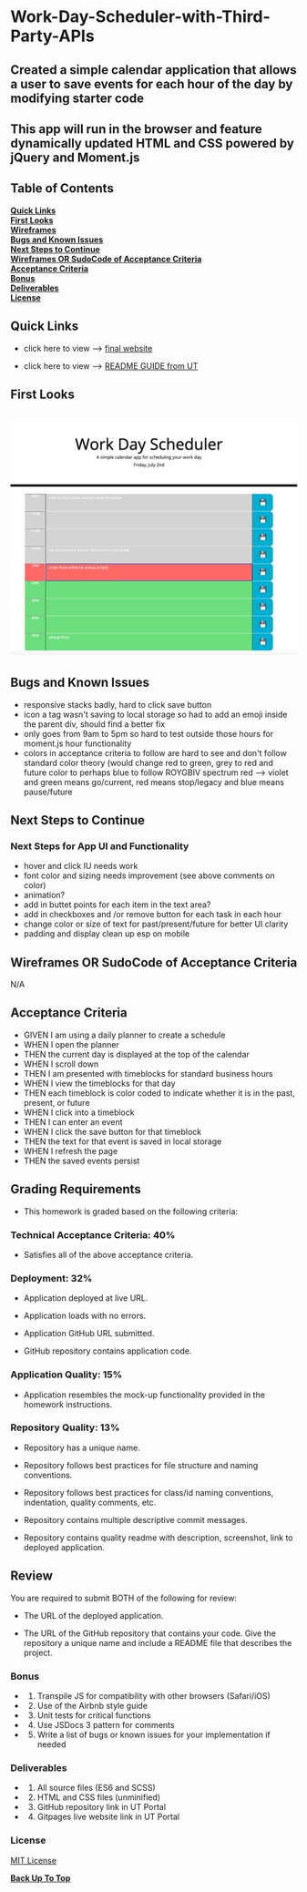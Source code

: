 # Work-Day-Scheduler-with-Third-Party-APIs
## Created a simple calendar application that allows a user to save events for each hour of the day by modifying starter code
## This app will run in the browser and feature dynamically updated HTML and CSS powered by jQuery and Moment.js

## Table of Contents

**[Quick Links](#Quick-Links)**<br>
**[First Looks](#First-Looks)**<br>
**[Wireframes](#Wireframes)**<br>
**[Bugs and Known Issues](#Bugs-and-Known-Issues)**<br>
**[Next Steps to Continue](#Next-Steps-to-Continue)**<br>
**[Wireframes OR SudoCode of Acceptance Criteria](Wireframes-OR-SudoCode-of-Acceptance-Criteria)**<br>
**[Acceptance Criteria](#Acceptance-Criteria)**<br>
**[Bonus](#Bonus)**<br>
**[Deliverables](#Deliverables)**<br>
**[License](#License)**<br>

## Quick Links

- click here to view --> [final website](https://jessamyn27.github.io/Work-Day-Scheduler-with-Third-Party-APIs/)

- click here to view --> [README GUIDE from UT](https://github.com/the-Coding-Boot-Camp-at-UT/UTA-VIRT-FSF-FT-06-2021-U-LOL/blob/master/01-HTML-Git-CSS/02-Homework/Homework-Guide/README.md)

## First Looks

# ![](screenshot-1.png)

## Bugs and Known Issues

- responsive stacks badly, hard to click save button
- icon a tag wasn't saving to local storage so had to add an emoji inside the parent div, should find a better fix 
- only goes from 9am to 5pm so hard to test outside those hours for moment.js hour functionality 
- colors in acceptance criteria to follow are hard to see and don't follow standard color theory (would change red to green, grey to red and future color to perhaps blue to follow ROYGBIV spectrum red --> violet and green means go/current, red means stop/legacy and blue means pause/future

## Next Steps to Continue

### Next Steps for App UI and Functionality

- hover and click IU needs work
- font color and sizing needs improvement (see above comments on color)
- animation?
- add in buttet points for each item in the text area?
- add in checkboxes and /or remove button for each task in each hour
- change color or size of text for past/present/future for better UI clarity
- padding and display clean up esp on mobile

## Wireframes OR SudoCode of Acceptance Criteria
N/A

## Acceptance Criteria

- GIVEN I am using a daily planner to create a schedule
- WHEN I open the planner
- THEN the current day is displayed at the top of the calendar
- WHEN I scroll down
- THEN I am presented with timeblocks for standard business hours
- WHEN I view the timeblocks for that day
- THEN each timeblock is color coded to indicate whether it is in the past, present, or future
- WHEN I click into a timeblock
- THEN I can enter an event
- WHEN I click the save button for that timeblock
- THEN the text for that event is saved in local storage
- WHEN I refresh the page
- THEN the saved events persist

## Grading Requirements

- This homework is graded based on the following criteria: 

### Technical Acceptance Criteria: 40%

* Satisfies all of the above acceptance criteria.

### Deployment: 32%

* Application deployed at live URL.

* Application loads with no errors.

* Application GitHub URL submitted.

* GitHub repository contains application code.

### Application Quality: 15%

* Application resembles the mock-up functionality provided in the homework instructions.

### Repository Quality: 13%

* Repository has a unique name.

* Repository follows best practices for file structure and naming conventions.

* Repository follows best practices for class/id naming conventions, indentation, quality comments, etc.

* Repository contains multiple descriptive commit messages.

* Repository contains quality readme with description, screenshot, link to deployed application.

## Review

You are required to submit BOTH of the following for review:

* The URL of the deployed application.

* The URL of the GitHub repository that contains your code. Give the repository a unique name and include a README file that describes the project.


### Bonus

- 1. Transpile JS for compatibility with other browsers (Safari/iOS)
- 2. Use of the Airbnb style guide
- 3. Unit tests for critical functions
- 4. Use JSDocs 3 pattern for comments
- 5. Write a list of bugs or known issues for your implementation if needed


### Deliverables

- 1. All source files (ES6 and SCSS)
- 2. HTML and CSS files (unminified)
- 3. GitHub repository link in UT Portal
- 4. Gitpages live website link in UT Portal

### License

[MIT License](https://opensource.org/licenses/MIT)


**[Back Up To Top](#Work-Day-Scheduler-with-Third-Party-APIs)**

